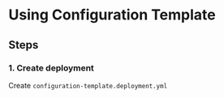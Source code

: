 # Using Configuration Template

## Steps

### 1. Create deployment

Create `configuration-template.deployment.yml`

```yml
```